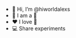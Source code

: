 - 👋 Hi, I’m @hiworldalexs
- 🐧 I am a 🐧
- ♥ I love 🐧
- 💻 Share experiments

<!---
hiworldalexs/hiworldalexs is a ✨ special ✨ repository because its `README.md` (this file) appears on your GitHub profile.
You can click the Preview link to take a look at your changes.
--->
